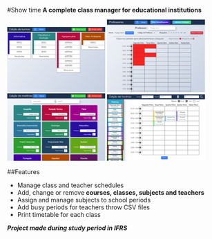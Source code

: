 #Show time
**A complete class manager for educational institutions**

<img src="Gerenciamento/cursos/images/curso-management-screenshot.png" width="45%"></img> 
<img src="Gerenciamento/professores/images/professores-management-screenshot.png" width="45%"></img> 
<img src="Gerenciamento/materias/images/materias-management-screenshot.png" width="45%"></img> 
<img src="Gerenciamento/organiza_horarios/images/organiza-horarios-screenshot.png" width="45%"></img>

##Features
* Manage class and teacher schedules
* Add, change or remove **courses, classes, subjects and teachers**
* Assign and manage subjects to school periods
* Add busy periods for teachers throw CSV files
* Print timetable for each class

_**Project made during study period in IFRS**_